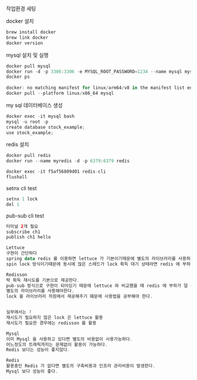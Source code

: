 작업환경 세팅

docker 설치
```kotlin
brew install docker
brew link docker
docker version
```



mysql 설치 및 실행
```kotlin
docker pull mysql
docker run -d -p 3306:3306 -e MYSQL_ROOT_PASSWORD=1234 --name mysql mysql
docker ps
        
docker: no matching manifest for linux/arm64/v8 in the manifest list entries. 오류가 발생하시는분은
docker pull --platform linux/x86_64 mysql
```

my sql 데이터베이스 생성
```kotlin
docker exec -it mysql bash
mysql -u root -p
create database stock_example;
use stock_example;
```

redis 설치
```kotlin
docker pull redis
docker run --name myredis -d -p 6379:6379 redis

docker exec -it f5af56809d01 redis-cli
flushall
```

setnx cli test
```kotlin
setnx 1 lock
del 1
```
pub-sub cli test
```kotlin
터미널 2개 필요
subscribe ch1
publish ch1 hello
```


```kotlin
Lettuce
구현이 간단하다
spring data redis 를 이용하면 lettuce 가 기본이기때문에 별도의 라이브러리를 사용하지 않아도 된다.
spin lock 방식이기때문에 동시에 많은 스레드가 lock 획득 대기 상태라면 redis 에 부하가 갈 수 있다.

Redisson 
락 획득 재시도를 기본으로 제공한다.
pub-sub 방식으로 구현이 되어있기 때문에 lettuce 와 비교했을 때 redis 에 부하가 덜 간다.
별도의 라이브러리를 사용해야한다.
lock 을 라이브러리 차원에서 제공해주기 떄문에 사용법을 공부해야 한다.


실무에서는 ?
재시도가 필요하지 않은 lock 은 lettuce 활용
재시도가 필요한 경우에는 redisson 를 활용

```

```kotlin
Mysql
이미 Mysql 을 사용하고 있다면 별도의 비용없이 사용가능하다.
어느정도의 트래픽까지는 문제없이 활용이 가능하다.
Redis 보다는 성능이 좋지않다.

Redis
활용중인 Redis 가 없다면 별도의 구축비용과 인프라 관리비용이 발생한다.
Mysql 보다 성능이 좋다.

```